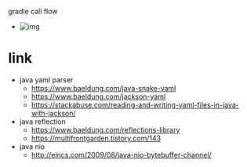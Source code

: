 gradle call flow
- ![img](https://i.stack.imgur.com/cpZBy.png)

link
===
  - java yaml parser
    - https://www.baeldung.com/java-snake-yaml
    - https://www.baeldung.com/jackson-yaml
    - https://stackabuse.com/reading-and-writing-yaml-files-in-java-with-jackson/
  - java reflection
      - https://www.baeldung.com/reflections-library
    - https://multifrontgarden.tistory.com/143
  - java nio
    - http://eincs.com/2009/08/java-nio-bytebuffer-channel/
